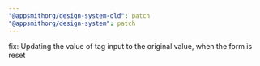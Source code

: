 ```yaml
---
"@appsmithorg/design-system-old": patch
"@appsmithorg/design-system": patch
---
```


fix: Updating the value of tag input to the original value, when the form is reset
